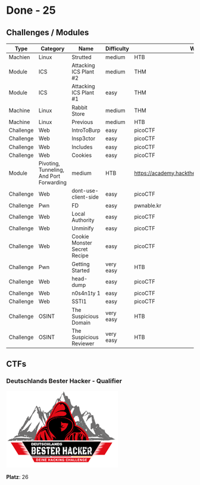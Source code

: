 # Done - 25

## Challenges / Modules

| Type | Category | Name | Difficulty | Website | URL | Date | Notes |
| ---- | -------- | ---- | ---------- | ------- | --- | ---- | ----- |
| Machien | Linux | Strutted | medium | HTB | https://app.hackthebox.com/machines/Strutted | 26.08.2025 |
| Module | ICS | Attacking ICS Plant #2 | medium | THM | https://tryhackme.com/room/attackingics2 | 25.08.2025 |
| Module | ICS | Attacking ICS Plant #1 | easy | THM | https://tryhackme.com/room/attackingics1 | 24.08.2025 |
| Machine | Linux | Rabbit Store | medium | THM | https://tryhackme.com/room/rabbitstore | 24.08.2025 |
| Machine | Linux | Previous | medium | HTB | https://app.hackthebox.com/machines/Previous | 23.08.2025 |
| Challenge | Web | IntroToBurp | easy | picoCTF | https://play.picoctf.org/practice/challenge/419 | 23.08.2025 |
| Challenge | Web | Insp3ctor | easy | picoCTF | https://play.picoctf.org/practice/challenge/18 | 23.08.2025 |
| Challenge | Web | Includes | easy | picoCTF | https://play.picoctf.org/practice/challenge/274 | 23.08.2025 |
| Challenge | Web | Cookies | easy | picoCTF | https://play.picoctf.org/practice/challenge/173 | 23.08.2025 |
| Module | Pivoting, Tunneling, And Port Forwarding | medium | HTB | https://academy.hackthebox.com/module/details/158 | 23.08.2025 |
| Challenge | Web | dont-use-client-side | easy | picoCTF | https://play.picoctf.org/practice/challenge/66 | 22.08.2025 |
| Challenge | Pwn | FD | easy | pwnable.kr | http://www.pwnable.kr | 22.08.2025 |
| Challenge | Web | Local Authority | easy | picoCTF | https://play.picoctf.org/practice/challenge/278 | 21.08.2025 |
| Challenge | Web | Unminify | easy | picoCTF | https://play.picoctf.org/practice/challenge/426 | 21.08.2025 |
| Challenge | Web | Cookie Monster Secret Recipe | easy | picoCTF | https://play.picoctf.org/practice/challenge/469 | 21.08.2025 | 
| Challenge | Pwn | Getting Started | very easy | HTB | https://ctf.hackthebox.com/event/1434 | 21.08.2025 | 
| Challenge | Web | head-dump | easy | picoCTF | https://play.picoctf.org/practice/challenge/476 | 20.08.2025 |
| Challenge | Web | n0s4n1ty 1 | easy | picoCTF | https://play.picoctf.org/practice/challenge/482 | 20.08.2025 |
| Challenge | Web | SSTI1 | easy | picoCTF | https://play.picoctf.org/practice/challenge/492 | 20.08.2025 |
| Challenge | OSINT | The Suspicious Domain | very easy | HTB| https://app.hackthebox.com/challenges/973 | 20.08.2025 |
| Challenge | OSINT | The Suspicious Reviewer | very easy | HTB| https://app.hackthebox.com/challenges/972 | 20.08.2025 |

## CTFs

### Deutschlands Bester Hacker - Qualifier

<a href="https://github.com/d41y" target="_blank">
  <img src="./ctf_logos/dbh2025.png" alt="dbh2025" width="300">
</a>

**Platz**: 26
